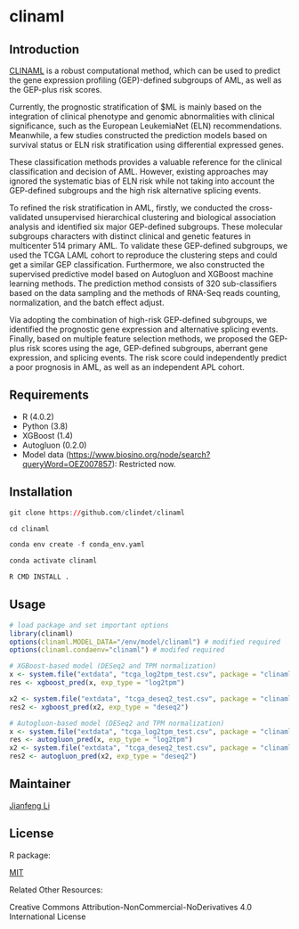 # clinaml

## Introduction

[CLINAML](https://github.com/clindet/clinaml) is a robust computational method, which can be used to predict the gene expression profiling (GEP)-defined subgroups of AML, as well as the GEP-plus risk scores.

Currently, the prognostic stratification of $ML is mainly based on the integration of clinical phenotype and genomic abnormalities with clinical significance, such as the European LeukemiaNet (ELN) recommendations. Meanwhile, a few studies constructed the prediction models based on survival status or ELN risk stratification using differential expressed genes.

These classification methods provides a valuable reference for the clinical classification and decision of AML. However, existing approaches may ignored the systematic bias of ELN risk while not taking into account the GEP-defined subgroups and the high risk alternative splicing events.

To refined the risk stratification in AML, firstly, we conducted the cross-validated unsupervised hierarchical clustering and biological association analysis and identified six major GEP-defined subgroups. These molecular subgroups characters with distinct clinical and genetic features in multicenter 514 primary AML. To validate these GEP-defined subgroups, we used the TCGA LAML cohort to reproduce the clustering steps and could get a similar GEP classification. Furthermore, we also constructed the supervised predictive model based on Autogluon and XGBoost machine learning methods. The prediction method consists of 320 sub-classifiers based on the data sampling and the methods of RNA-Seq reads counting, normalization, and the batch effect adjust.

Via adopting the combination of high-risk GEP-defined subgroups, we identified the prognostic gene expression and alternative splicing events. Finally, based on multiple feature selection methods, we proposed the GEP-plus risk scores using the age, GEP-defined subgroups, aberrant gene expression, and splicing events. The risk score could independently predict a poor prognosis in AML, as well as an independent APL cohort.

## Requirements

- R (4.0.2)
- Python (3.8)
- XGBoost (1.4)
- Autogluon (0.2.0)
- Model data (https://www.biosino.org/node/search?queryWord=OEZ007857): Restricted now.

## Installation

```r
git clone https://github.com/clindet/clinaml

cd clinaml

conda env create -f conda_env.yaml

conda activate clinaml

R CMD INSTALL .
```

## Usage

```r
# load package and set important options
library(clinaml)
options(clinaml.MODEL_DATA="/env/model/clinaml") # modified required
options(clinaml.condaenv="clinaml") # modifed required

# XGBoost-based model (DESeq2 and TPM normalization)
x <- system.file("extdata", "tcga_log2tpm_test.csv", package = "clinaml")
res <- xgboost_pred(x, exp_type = "log2tpm")

x2 <- system.file("extdata", "tcga_deseq2_test.csv", package = "clinaml")
res2 <- xgboost_pred(x2, exp_type = "deseq2")

# Autogluon-based model (DESeq2 and TPM normalization)
x <- system.file("extdata", "tcga_log2tpm_test.csv", package = "clinaml")
res <- autogluon_pred(x, exp_type = "log2tpm")
x2 <- system.file("extdata", "tcga_deseq2_test.csv", package = "clinaml")
res2 <- autogluon_pred(x2, exp_type = "deseq2")
```

## Maintainer

[Jianfeng Li](https://github.com/Miachol)

## License

R package:

[MIT](https://en.wikipedia.org/wiki/MIT_License)

Related Other Resources:

Creative Commons Attribution-NonCommercial-NoDerivatives 4.0 International License

